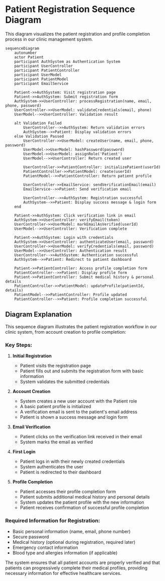 # Patient Registration Sequence Diagram

This diagram visualizes the patient registration and profile completion process in our clinic management system.

```mermaid
sequenceDiagram
    autonumber
    actor Patient
    participant AuthSystem as Authentication System
    participant UserController
    participant PatientController
    participant UserModel
    participant PatientModel
    participant EmailService
    
    Patient->>AuthSystem: Visit registration page
    Patient->>AuthSystem: Submit registration form
    AuthSystem->>UserController: processRegistration(name, email, phone, password)
    UserController->>UserModel: validateCredentials(email, phone)
    UserModel-->>UserController: Validation result
    
    alt Validation Failed
        UserController-->>AuthSystem: Return validation errors
        AuthSystem-->>Patient: Display validation errors
    else Validation Passed
        UserController->>UserModel: createUser(name, email, phone, password)
        UserModel->>UserModel: hashPassword(password)
        UserModel->>UserModel: assignRole('Patient')
        UserModel-->>UserController: Return created user
        
        UserController->>PatientController: initializePatient(userId)
        PatientController->>PatientModel: create(userId)
        PatientModel-->>PatientController: Return patient profile
        
        UserController->>EmailService: sendVerificationEmail(email)
        EmailService-->>Patient: Send verification email
        
        UserController-->>AuthSystem: Registration successful
        AuthSystem-->>Patient: Display success message & login form
    end
    
    Patient->>AuthSystem: Click verification link in email
    AuthSystem->>UserController: verifyEmail(token)
    UserController->>UserModel: markEmailAsVerified(userId)
    UserModel-->>UserController: Verification complete
    
    Patient->>AuthSystem: Login with credentials
    AuthSystem->>UserController: authenticateUser(email, password)
    UserController->>UserModel: verifyCredentials(email, password)
    UserModel-->>UserController: Authentication result
    UserController-->>AuthSystem: Authentication successful
    AuthSystem-->>Patient: Redirect to patient dashboard
    
    Patient->>PatientController: Access profile completion form
    PatientController-->>Patient: Display profile form
    Patient->>PatientController: Submit medical history & personal details
    PatientController->>PatientModel: updateProfile(patientId, details)
    PatientModel-->>PatientController: Profile updated
    PatientController-->>Patient: Profile completion successful
```

## Diagram Explanation

This sequence diagram illustrates the patient registration workflow in our clinic system, from account creation to profile completion:

### Key Steps:
1. **Initial Registration**
   - Patient visits the registration page
   - Patient fills out and submits the registration form with basic information
   - System validates the submitted credentials

2. **Account Creation**
   - System creates a new user account with the Patient role
   - A basic patient profile is initialized
   - A verification email is sent to the patient's email address
   - Patient is shown a success message and login form

3. **Email Verification**
   - Patient clicks on the verification link received in their email
   - System marks the email as verified

4. **First Login**
   - Patient logs in with their newly created credentials
   - System authenticates the user
   - Patient is redirected to their dashboard

5. **Profile Completion**
   - Patient accesses their profile completion form
   - Patient submits additional medical history and personal details
   - System updates the patient profile with the new information
   - Patient receives confirmation of successful profile completion

### Required Information for Registration:
- Basic personal information (name, email, phone number)
- Secure password
- Medical history (optional during registration, required later)
- Emergency contact information
- Blood type and allergies information (if applicable)

The system ensures that all patient accounts are properly verified and that patients can progressively complete their medical profiles, providing necessary information for effective healthcare services.
